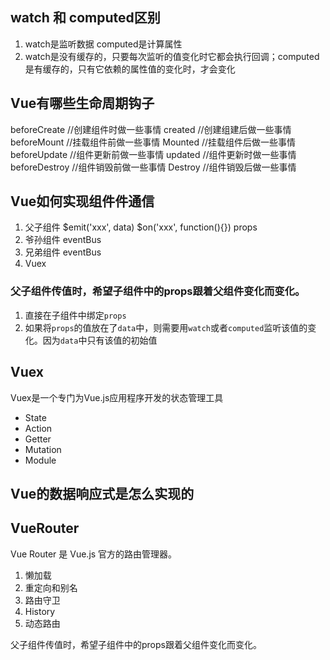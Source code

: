## watch 和 computed区别
1. watch是监听数据 computed是计算属性
2. watch是没有缓存的，只要每次监听的值变化时它都会执行回调；computed是有缓存的，只有它依赖的属性值的变化时，才会变化

## Vue有哪些生命周期钩子
beforeCreate //创建组件时做一些事情
created //创建组建后做一些事情
beforeMount //挂载组件前做一些事情
Mounted //挂载组件后做一些事情
beforeUpdate //组件更新前做一些事情
updated //组件更新时做一些事情
beforeDestroy //组件销毁前做一些事情
Destroy //组件销毁后做一些事情

## Vue如何实现组件件通信
1. 父子组件 $emit('xxx', data) $on('xxx', function(){}) props
2. 爷孙组件 eventBus
3. 兄弟组件 eventBus
4. Vuex

### 父子组件传值时，希望子组件中的props跟着父组件变化而变化。
1. 直接在子组件中绑定`props`
2. 如果将`props`的值放在了`data`中，则需要用`watch`或者`computed`监听该值的变化。因为`data`中只有该值的初始值
## Vuex
Vuex是一个专门为Vue.js应用程序开发的状态管理工具
* State
* Action
* Getter
* Mutation
* Module

## Vue的数据响应式是怎么实现的

## VueRouter
Vue Router 是 Vue.js 官方的路由管理器。
1. 懒加载
2. 重定向和别名
3. 路由守卫
4. History
5. 动态路由

父子组件传值时，希望子组件中的props跟着父组件变化而变化。